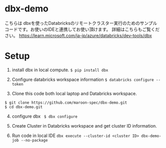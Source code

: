# dbx-demo

こちらは dbxを使ったDatabricksのリモートクラスター実行のためのサンプルコードです。お使いのIDEと連携してお使い頂けます。
詳細はこちらもご覧ください。
https://learn.microsoft.com/ja-jp/azure/databricks/dev-tools/dbx

# Setup
1. install dbx in local compute. 
```$ pip install dbx```

2. Configure databricks workspace information
```$ databricks configure --token```

3. Clone this code both local laptop and Databricks workspace.
```
$ git clone https://github.com/maroon-spec/dbx-demo.git
$ cd dbx-demo.git
```
4. configure dbx
``` $ dbx configure```

5. Create Cluster in Databricks workspace and get cluster ID information.  

6. Run code in local IDE
```dbx execute --cluster-id <cluster ID> dbx-demo-job --no-package```

